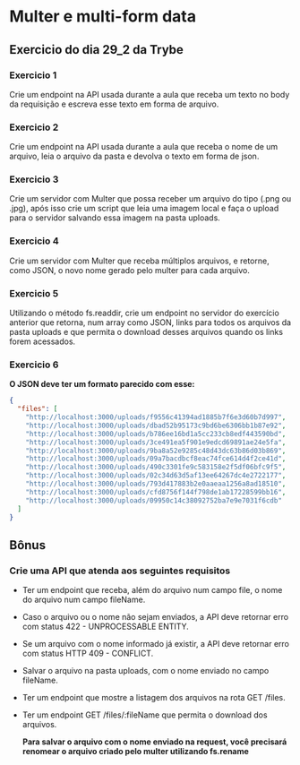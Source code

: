 # Multer e multi-form data

## Exercicio do dia 29_2 da Trybe

### Exercicio 1

Crie um endpoint na API usada durante a aula que receba um texto no body da requisição e escreva esse texto em forma de arquivo.

### Exercicio 2

Crie um endpoint na API usada durante a aula que receba o nome de um arquivo, leia o arquivo da pasta e devolva o texto em forma de json.

### Exercicio 3

Crie um servidor com Multer que possa receber um arquivo do tipo (.png ou .jpg), após isso crie um script que leia uma imagem local e faça o upload para o servidor salvando essa imagem na pasta uploads.

### Exercicio 4

Crie um servidor com Multer que receba múltiplos arquivos, e retorne, como JSON, o novo nome gerado pelo multer para cada arquivo.

### Exercicio 5

Utilizando o método fs.readdir, crie um endpoint no servidor do exercício anterior que retorna, num array como JSON, links para todos os arquivos da pasta uploads e que permita o download desses arquivos quando os links forem acessados.

### Exercicio 6

**O JSON deve ter um formato parecido com esse:**

```JSON
{
  "files": [
    "http://localhost:3000/uploads/f9556c41394ad1885b7f6e3d60b7d997",
    "http://localhost:3000/uploads/dbad52b95173c9bd6be6306bb1b87e92",
    "http://localhost:3000/uploads/b786ee16bd1a5cc233cb8edf443590bd",
    "http://localhost:3000/uploads/3ce491ea5f901e9edcd69891ae24e5fa",
    "http://localhost:3000/uploads/9ba8a52e9285c48d43dc63b86d03b869",
    "http://localhost:3000/uploads/09a7bacdbcf8eac74fce614d4f2ce41d",
    "http://localhost:3000/uploads/490c3301fe9c583158e2f5df06bfc9f5",
    "http://localhost:3000/uploads/02c34d63d5af13ee64267dc4e2722177",
    "http://localhost:3000/uploads/793d417883b2e0aaeaa1256a8ad18510",
    "http://localhost:3000/uploads/cfd8756f144f798de1ab17228599bb16",
    "http://localhost:3000/uploads/09950c14c38092752ba7e9e7031f6cdb"
  ]
}
```

## Bônus

### Crie uma API que atenda aos seguintes requisitos

* Ter um endpoint que receba, além do arquivo num campo file, o nome do arquivo num campo fileName.
* Caso o arquivo ou o nome não sejam enviados, a API deve retornar erro com status 422 - UNPROCESSABLE ENTITY.
* Se um arquivo com o nome informado já existir, a API deve retornar erro com status HTTP 409 - CONFLICT.
* Salvar o arquivo na pasta uploads, com o nome enviado no campo fileName.
* Ter um endpoint que mostre a listagem dos arquivos na rota GET /files.
* Ter um endpoint GET /files/:fileName que permita o download dos arquivos.

  **Para salvar o arquivo com o nome enviado na request, você precisará renomear o arquivo criado pelo multer utilizando fs.rename**

